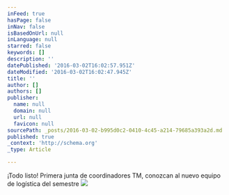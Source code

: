 ```yaml
---
inFeed: true
hasPage: false
inNav: false
isBasedOnUrl: null
inLanguage: null
starred: false
keywords: []
description: ''
datePublished: '2016-03-02T16:02:57.951Z'
dateModified: '2016-03-02T16:02:47.945Z'
title: ''
author: []
authors: []
publisher:
  name: null
  domain: null
  url: null
  favicon: null
sourcePath: _posts/2016-03-02-b995d0c2-0410-4c45-a214-79685a393a2d.md
published: true
_context: 'http://schema.org'
_type: Article

---
```

¡Todo listo! Primera junta de coordinadores TM, conozcan al nuevo equipo de logística del semestre
![](https://the-grid-user-content.s3-us-west-2.amazonaws.com/38ca27dc-4fab-4cf0-b262-ec62c71c5c7f.jpg)